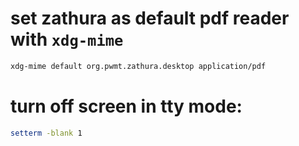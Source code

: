 # set zathura as default pdf reader with `xdg-mime`

```sh
xdg-mime default org.pwmt.zathura.desktop application/pdf
```

# turn off screen in tty mode:

```sh
setterm -blank 1
```
